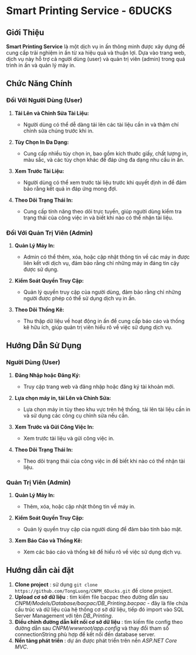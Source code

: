 # Smart Printing Service - 6DUCKS

## Giới Thiệu

**Smart Printing Service** là một dịch vụ in ấn thông minh được xây dựng để cung cấp trải nghiệm in ấn từ xa hiệu quả và thuận lợi. Dựa vào trang web, dịch vụ này hỗ trợ cả người dùng (user) và quản trị viên (admin) trong quá trình in ấn và quản lý máy in.

## Chức Năng Chính

### Đối Với Người Dùng (User)

1. **Tải Lên và Chỉnh Sửa Tài Liệu:**
   - Người dùng có thể dễ dàng tải lên các tài liệu cần in và thậm chí chỉnh sửa chúng trước khi in.

2. **Tùy Chọn In Đa Dạng:**
   - Cung cấp nhiều tùy chọn in, bao gồm kích thước giấy, chất lượng in, màu sắc, và các tùy chọn khác để đáp ứng đa dạng nhu cầu in ấn.

3. **Xem Trước Tài Liệu:**
   - Người dùng có thể xem trước tài liệu trước khi quyết định in để đảm bảo rằng kết quả in đáp ứng mong đợi.

4. **Theo Dõi Trạng Thái In:**
   - Cung cấp tính năng theo dõi trực tuyến, giúp người dùng kiểm tra trạng thái của công việc in và biết khi nào có thể nhận tài liệu.

### Đối Với Quản Trị Viên (Admin)

1. **Quản Lý Máy In:**
   - Admin có thể thêm, xóa, hoặc cập nhật thông tin về các máy in được liên kết với dịch vụ, đảm bảo rằng chỉ những máy in đáng tin cậy được sử dụng.

2. **Kiểm Soát Quyền Truy Cập:**
   - Quản lý quyền truy cập của người dùng, đảm bảo rằng chỉ những người được phép có thể sử dụng dịch vụ in ấn.

3. **Theo Dõi Thống Kê:**
   - Thu thập dữ liệu về hoạt động in ấn để cung cấp báo cáo và thống kê hữu ích, giúp quản trị viên hiểu rõ về việc sử dụng dịch vụ.

## Hướng Dẫn Sử Dụng

### Người Dùng (User)

1. **Đăng Nhập hoặc Đăng Ký:**
   - Truy cập trang web và đăng nhập hoặc đăng ký tài khoản mới.

2. **Lựa chọn máy in, tải Lên và Chỉnh Sửa:**
   - Lựa chọn máy in tùy theo khu vực trên hệ thống, tải lên tài liệu cần in và sử dụng các công cụ chỉnh sửa nếu cần.

3. **Xem Trước và Gửi Công Việc In:**
   - Xem trước tài liệu và gửi công việc in.

4. **Theo Dõi Trạng Thái In:**
   - Theo dõi trạng thái của công việc in để biết khi nào có thể nhận tài liệu.

### Quản Trị Viên (Admin)

1. **Quản Lý Máy In:**
   - Thêm, xóa, hoặc cập nhật thông tin về máy in.

2. **Kiểm Soát Quyền Truy Cập:**
   - Quản lý quyền truy cập của người dùng để đảm bảo tính bảo mật.

3. **Xem Báo Cáo và Thống Kê:**
   - Xem các báo cáo và thống kê để hiểu rõ về việc sử dụng dịch vụ.

## Hướng dẫn cài đặt
1. **Clone project** : sử dụng `git clone https://github.com/TongLuong/CNPM_6Ducks.git` để clone project.
3. **Upload cơ sở dữ liệu** : tìm kiếm file bacpac theo đường dẫn sau *CNPM/Models/Database/bacpac/DB_Printing.bacpac* - đây là file chứa cấu trúc và dữ liệu của hệ thống cơ sở dữ liệu, tiếp đó import vào SQL Server Management với tên *DB_Printing*.
4. **Điều chỉnh đường dẫn kết nối cơ sở dữ liệu** : tìm kiếm file config theo đường dẫn sau *CNPM/wwwroot/app.config* và thay đổi tham số connectionString phù hợp để kết nối đến database server.
5. **Nền tảng phát triển** : dự án được phát triển trên nền *ASP.NET Core MVC*.
